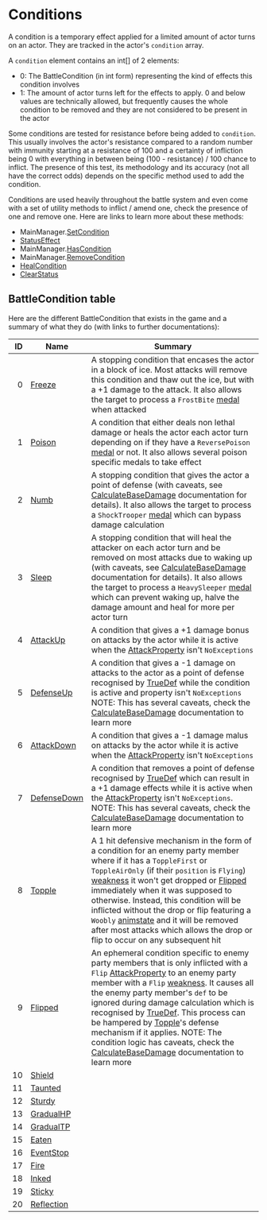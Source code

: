 # Conditions
A condition is a temporary effect applied for a limited amount of actor turns on an actor. They are tracked in the actor's `condition` array.

A `condition` element contains an int\[\] of 2 elements:

- 0: The BattleCondition (in int form) representing the kind of effects this condition involves
- 1: The amount of actor turns left for the effects to apply. 0 and below values are technically allowed, but frequently causes the whole condition to be removed and they are not considered to be present in the actor

Some conditions are tested for resistance before being added to `condition`. This usually involves the actor's resistance compared to a random number with immunity starting at a resistance of 100 and a certainty of infliction being 0 with everything in between being (100 - resistance) / 100 chance to inflict. The presence of this test, its methodology and its accuracy (not all have the correct odds) depends on the specific method used to add the condition.

Conditions are used heavily throughout the battle system and even come with a set of utility methods to inflict / amend one, check the presence of one and remove one. Here are links to learn more about these methods:

- MainManager.[SetCondition](Conditions%20methods/SetCondition.md)
- [StatusEffect](Conditions%20methods/StatusEffect.md)
- MainManager.[HasCondition](Conditions%20methods/HasCondition.md)
- MainManager.[RemoveCondition](Conditions%20methods/RemoveCondition.md)
- [HealCondition](Conditions%20methods/HealConditions.md)
- [ClearStatus](Conditions%20methods/ClearStatus.md)

## BattleCondition table
Here are the different BattleCondition that exists in the game and a summary of what they do (with links to further documentations):

|ID|Name|Summary|
|-:|----|-------|
|0|[Freeze](BattleCondition/Freeze.md)|A stopping condition that encases the actor in a block of ice. Most attacks will remove this condition and thaw out the ice, but with a +1 damage to the attack. It also allows the target to process a `FrostBite` [medal](../../../Enums%20and%20IDs/Medal.md) when attacked|
|1|[Poison](BattleCondition/Poison.md)|A condition that either deals non lethal damage or heals the actor each actor turn depending on if they have a `ReversePoison` [medal](../../../Enums%20and%20IDs/Medal.md) or not. It also allows several poison specific medals to take effect|
|2|[Numb](BattleCondition/Numb.md)|A stopping condition that gives the actor a point of defense (with caveats, see [CalculateBaseDamage](../../Damage%20pipeline/CalculateBaseDamage.md) documentation for details). It also allows the target to process a `ShockTrooper` [medal](../../../Enums%20and%20IDs/Medal.md) which can bypass damage calculation|
|3|[Sleep](BattleCondition/Sleep.md)|A stopping condition that will heal the attacker on each actor turn and be removed on most attacks due to waking up (with caveats, see [CalculateBaseDamage](../../Damage%20pipeline/CalculateBaseDamage.md) documentation for details). It also allows the target to process a `HeavySleeper` [medal](../../../Enums%20and%20IDs/Medal.md) which can prevent waking up, halve the damage amount and heal for more per actor turn|
|4|[AttackUp](BattleCondition/AttackUp.md)|A condition that gives a +1 damage bonus on attacks by the actor while it is active when the [AttackProperty](../../Damage%20pipeline/AttackProperty.md) isn't `NoExceptions`|
|5|[DefenseUp](BattleCondition/DefenseUp.md)|A condition that gives a -1 damage on attacks to the actor as a point of defense recognised by [TrueDef](../../Visual%20rendering/RefreshEnemyHP.md#truedef) while the condition is active and property isn't `NoExceptions` NOTE: This has several caveats, check the [CalculateBaseDamage](../../Damage%20pipeline/CalculateBaseDamage.md) documentation to learn more|
|6|[AttackDown](BattleCondition/AttackDown.md)|A condition that gives a -1 damage malus on attacks by the actor while it is active when the [AttackProperty](../../Damage%20pipeline/AttackProperty.md) isn't `NoExceptions`|
|7|[DefenseDown](BattleCondition/DefenseDown.md)|A condition that removes a point of defense recognised by [TrueDef](../../Visual%20rendering/RefreshEnemyHP.md#truedef) which can result in a +1 damage effects while it is active when the [AttackProperty](../../Damage%20pipeline/AttackProperty.md) isn't `NoExceptions`. NOTE: This has several caveats, check the [CalculateBaseDamage](../../Damage%20pipeline/CalculateBaseDamage.md) documentation to learn more|
|8|[Topple](BattleCondition/Topple.md)|A 1 hit defensive mechanism in the form of a condition for an enemy party member where if it has a `ToppleFirst` or `ToppleAirOnly` (if their `position` is `Flying`) [weakness](../../Damage%20pipeline/AttackProperty.md) it won't get dropped or [Flipped](Flipped.md) immediately when it was supposed to otherwise. Instead, this condition will be inflicted without the drop or flip featuring a `Woobly` [animstate](../../../Entities/EntityControl/Animations/animstate.md) and it will be removed after most attacks which allows the drop or flip to occur on any subsequent hit|
|9|[Flipped](BattleCondition/Flipped.md)|An ephemeral condition specific to enemy party members that is only inflicted with a `Flip` [AttackProperty](../../Damage%20pipeline/AttackProperty.md) to an enemy party member with a `Flip` [weakness](../../Damage%20pipeline/AttackProperty.md). It causes all the enemy party member's `def` to be ignored during damage calculation which is recognised by [TrueDef](../../Visual%20rendering/RefreshEnemyHP.md). This process can be hampered by [Topple](Topple.md)'s defense mechanism if it applies. NOTE: The condition logic has caveats, check the [CalculateBaseDamage](../../Damage%20pipeline/CalculateBaseDamage.md) documentation to learn more|
|10|[Shield](BattleCondition/Shield.md)||
|11|[Taunted](BattleCondition/Taunted.md)||
|12|[Sturdy](BattleCondition/Sturdy.md)||
|13|[GradualHP](BattleCondition/GradualHP.md)||
|14|[GradualTP](BattleCondition/GradualTP.md)||
|15|[Eaten](BattleCondition/Eaten.md)||
|16|[EventStop](BattleCondition/EventStop.md)||
|17|[Fire](BattleCondition/Fire.md)||
|18|[Inked](BattleCondition/Inked.md)||
|19|[Sticky](BattleCondition/Sticky.md)||
|20|[Reflection](BattleCondition/Reflection.md)||
